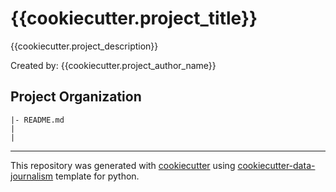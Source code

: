 # {{cookiecutter.project_title}}
{{cookiecutter.project_description}}

Created by: {{cookiecutter.project_author_name}}

## Project Organization
```
|- README.md
|
|

```
---
This repository was generated with [cookiecutter](https://github.com/cookiecutter/cookiecutter) using [cookiecutter-data-journalism](https://github.com/fer-aguirre/cookiecutter-data-journalism.git) template for python.